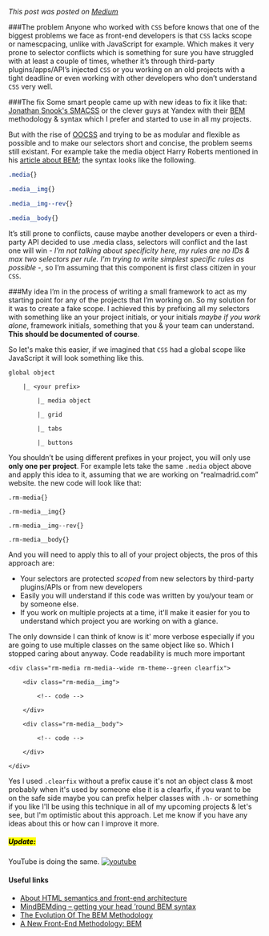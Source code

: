 _This post was posted on [Medium](https://medium.com/front-end-development/681bda44c43e)_


###The problem
Anyone who worked with `CSS` before knows that one of the biggest problems we face as front-end developers is that `CSS` lacks scope or namescpacing, unlike with JavaScript for example. Which makes it very prone to selector conflicts which is something for sure you have struggled with at least a couple of times, whether it’s through third-party plugins/apps/API’s injected `CSS` or you working on an old projects with a tight deadline or even working with other developers who don’t understand `CSS` very well.

<!-- more -->

###The fix
Some smart people came up with new ideas to fix it like that: [Jonathan Snook's SMACSS](http://smacss.com/book/categorizing) or the clever guys at Yandex with their [BEM](http://bem.info/method/) methodology & syntax which I prefer and started to use in all my projects.

But with the rise of [OOCSS](http://oocss.org/) and trying to be as modular and flexible as possible and to make our selectors short and concise, the problem seems still existant. For example take the media object Harry Roberts mentioned in his [article about BEM](http://csswizardry.com/2013/01/mindbemding-getting-your-head-round-bem-syntax/); the syntax looks like the following.

```css
.media{}

.media__img{}

.media__img--rev{}

.media__body{}
```

It’s still prone to conflicts, cause maybe another developers or even a third-party API decided to use .media class, selectors will conflict and the last one will win - _I’m not talking about specificity here, my rules are no IDs & max two selectors per rule. I'm trying to write simplest specific rules as possible -_, so I’m assuming that this component is first class citizen in your `CSS`.

###My idea
I’m in the process of writing a small framework to act as my starting point for any of the projects that I’m working on. So my solution for it was to create a fake scope. I achieved this by prefixing all my selectors with something like an your project initials, or your initials _maybe if you work alone_, framework initials, something that you &amp; your team can understand. **This should be documented of course**.

So let's make this easier, if we imagined that `CSS` had a global scope like JavaScript it will look something like this.

```
global object

    |_ <your prefix>

        |_ media object

        |_ grid

        |_ tabs

        |_ buttons

```

You shouldn’t be using different prefixes in your project, you will only use **only one per project**. For example lets take the same `.media` object above and apply this idea to it, assuming that we are working on “realmadrid.com” website. the new code will look like that:

```
.rm-media{}

.rm-media__img{}

.rm-media__img--rev{}

.rm-media__body{}

```

And you will need to apply this to all of your project objects, the pros of this approach are:
- Your selectors are protected _scoped_ from new selectors by third-party plugins/APIs or from new developers
- Easily you will understand if this code was written by you/your team or by someone else.
- If you work on multiple projects at a time, it'll make it easier for you to understand which project you are working on with a glance.

The only downside I can think of know is it' more verbose especially if you are going to use multiple classes on the same object like so. Which I stopped caring about anyway. Code readability is much more important

```
<div class="rm-media rm-media--wide rm-theme--green clearfix">

    <div class="rm-media__img">

        <!-- code -->

    </div>

    <div class="rm-media__body">

        <!-- code -->

    </div>

</div>

```

Yes I used `.clearfix` without a prefix cause it's not an object class &amp; most probably when it's used by someone else it is a clearfix, if you want to be on the safe side maybe you can prefix helper classes with `.h-` or something if you like
I'll be using this technique in all of my upcoming projects &amp; let's see, but I'm optimistic about this approach. Let me know if you have any ideas about this or how can I improve it more.

<h5><mark>Update:</mark></h5>
YouTube is doing the same.

<a href="/assets/img/content/youtube.png">
    <img src="/assets/img/content/youtube.png" alt="youtube" class="aligncenter size-medium wp-image-937" />
</a>

#### Useful links
- [About HTML semantics and front-end architecture](http://nicolasgallagher.com/about-html-semantics-front-end-architecture/)
- [MindBEMding – getting your head ’round BEM syntax](http://csswizardry.com/2013/01/mindbemding-getting-your-head-round-bem-syntax/)
- [The Evolution Of The BEM Methodology](http://coding.smashingmagazine.com/2013/02/21/the-history-of-the-bem-methodology/)
- [A New Front-End Methodology: BEM](http://coding.smashingmagazine.com/2012/04/16/a-new-front-end-methodology-bem/)
